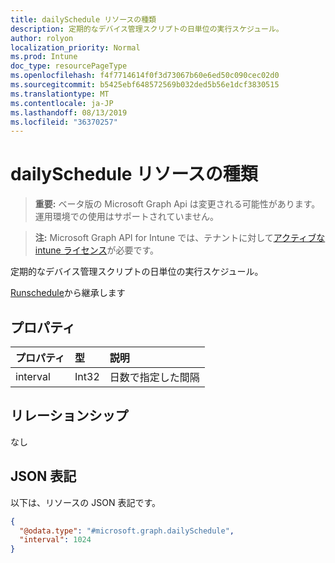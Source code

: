 ```yaml
---
title: dailySchedule リソースの種類
description: 定期的なデバイス管理スクリプトの日単位の実行スケジュール。
author: rolyon
localization_priority: Normal
ms.prod: Intune
doc_type: resourcePageType
ms.openlocfilehash: f4f7714614f0f3d73067b60e6ed50c090cec02d0
ms.sourcegitcommit: b5425ebf648572569b032ded5b56e1dcf3830515
ms.translationtype: MT
ms.contentlocale: ja-JP
ms.lasthandoff: 08/13/2019
ms.locfileid: "36370257"
---
```

# <a name="dailyschedule-resource-type"></a>dailySchedule リソースの種類

> **重要:** ベータ版の Microsoft Graph Api は変更される可能性があります。運用環境での使用はサポートされていません。

> **注:** Microsoft Graph API for Intune では、テナントに対して[アクティブな intune ライセンス](https://go.microsoft.com/fwlink/?linkid=839381)が必要です。

定期的なデバイス管理スクリプトの日単位の実行スケジュール。


[Runschedule](../resources/intune-devices-runschedule.md)から継承します

## <a name="properties"></a>プロパティ
|プロパティ|型|説明|
|:---|:---|:---|
|interval|Int32|日数で指定した間隔|

## <a name="relationships"></a>リレーションシップ
なし

## <a name="json-representation"></a>JSON 表記
以下は、リソースの JSON 表記です。
<!-- {
  "blockType": "resource",
  "@odata.type": "microsoft.graph.dailySchedule"
}
-->
``` json
{
  "@odata.type": "#microsoft.graph.dailySchedule",
  "interval": 1024
}
```



